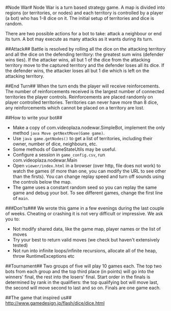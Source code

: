 #Node War#
Node War is a turn based strategy game. A map is divided into regions (or territories, or nodes) and each
territory is controlled by a player (a bot) who has 1-8 dice on it. The initial setup of territories and dice is random.

There are two possible actions for a bot to take: attack a neighbour or end its turn. A bot may execute as many attacks as it wants during its turn.

##Attack##
Battle is resolved by rolling all the dice on the attacking territory and all the dice on the defending territory: the greatest sum wins (defender wins ties).
If the attacker wins, all but 1 of the dice from the attacking territory move to the captured territory and the defender loses all its dice.
If the defender wins, the attacker loses all but 1 die which is left on the attacking territory.

##End Turn##
When the turn ends the player will receive reinforcements.
The number of reinforcements received is the largest number of connected territories the player controls.
Reinforcements are placed randomly on player controlled territories.
Territories can never have more than 8 dice, any reinforcements which cannot be placed on a territory are lost.

##How to write your bot##
* Make a copy of com.videoplaza.nodewar.SimpleBot, implement the only method ```java Move getNextMove(Game game)```.
* Use ```java game.getNodes()``` to get a list of territories, including their owner, number of dice, neighbours, etc.
* Some methods of GameStateUtils may be useful.
* Configure a session in ```game_config.csv```, run com.videoplaza.nodewar.Main
* Open ```viewer/index.html``` in a browser (over http, file does not work) to watch the games (if more than one, you can modify the URL to see other than the
firsts). You can change replay speed and turn off sounds using the controls below the map.
* The game uses a constant random seed so you can replay the same game and debug your bot. To see different games, change the first line of ```main```.

###Don'ts###
We wrote this game in a few evenings during the last couple of weeks. Cheating or crashing it is not very difficult or impressive. We ask you to:
* Not modify shared data, like the game map, player names or the list of moves
* Try your best to return valid moves (we check but haven't extensively tested)
* Not run into infinite loops/infinite recursions, allocate all of the heap, throw RuntimeExceptions etc

##Tournament##
Two groups of five will play 10 games each. The top two bots from each group and the top third place (in points) will go into the winners' final,
the rest into the losers' final. Start order in the finals is determined by rank in the qualifiers: the top qualifying bot will move last,
the second will move second to last and so on. Finals are one game each.

##The game that inspired us##
http://www.gamedesign.jp/flash/dice/dice.html